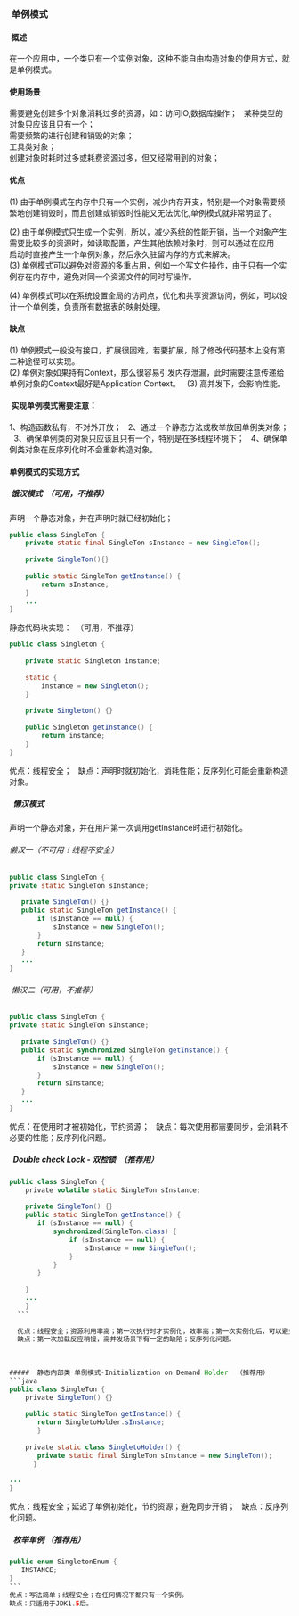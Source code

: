 
###  单例模式 
####  概述
在一个应用中，一个类只有一个实例对象，这种不能自由构造对象的使用方式，就是单例模式。  
####  使用场景   
需要避免创建多个对象消耗过多的资源，如：访问IO,数据库操作；  
某种类型的对象只应该且只有一个；  
需要频繁的进行创建和销毁的对象；  
工具类对象；  
创建对象时耗时过多或耗费资源过多，但又经常用到的对象；


#### 优点
(1) 由于单例模式在内存中只有一个实例，减少内存开支，特别是一个对象需要频繁地创建销毁时，而且创建或销毁时性能又无法优化,单例模式就非常明显了。  

(2) 由于单例模式只生成一个实例，所以，减少系统的性能开销，当一个对象产生需要比较多的资源时，如读取配置，产生其他依赖对象时，则可以通过在应用  
启动时直接产生一个单例对象，然后永久驻留内存的方式来解决。  
(3) 单例模式可以避免对资源的多重占用，例如一个写文件操作，由于只有一个实例存在内存中，避免对同一个资源文件的同时写操作。   

(4) 单例模式可以在系统设置全局的访问点，优化和共享资源访问，例如，可以设计一个单例类，负责所有数据表的映射处理。  


####   缺点
(1) 单例模式一般没有接口，扩展很困难，若要扩展，除了修改代码基本上没有第二种途径可以实现。  
(2) 单例对象如果持有Context，那么很容易引发内存泄漏，此时需要注意传递给单例对象的Context最好是Application Context。  
(3) 高并发下，会影响性能。  



####  实现单例模式需要注意：  
1、构造函数私有，不对外开放；  
2、通过一个静态方法或枚举放回单例类对象；  
3、确保单例类的对象只应该且只有一个，特别是在多线程环境下；  
4、确保单例类对象在反序列化时不会重新构造对象。  

####  单例模式的实现方式  
#####  饿汉模式  （可用，不推荐）
声明一个静态对象，并在声明时就已经初始化；  
```java  
public class SingleTon {  
    private static final SingleTon sInstance = new SingleTon();
    
    private SingleTon(){}  
    
    public static SingleTon getInstance() {  
        return sInstance;
    }  
    ...  
}
```  
静态代码块实现：  （可用，不推荐）
```java  
public class Singleton {
    
    private static Singleton instance;
    
    static {
        instance = new Singleton();
    }
    
    private Singleton() {}
    
    public Singleton getInstance() {
        return instance;
    }
}  
```  
优点：线程安全；  
缺点：声明时就初始化，消耗性能；反序列化可能会重新构造对象。  
            
            
         
#####    懒汉模式  
声明一个静态对象，并在用户第一次调用getInstance时进行初始化。    
######  懒汉一（不可用！线程不安全）  
```java  
public class SingleTon {  
private static SingleTon sInstance;  
   
   private SingleTon() {}  
   public static SingleTon getInstance() {   
       if (sInstance == null) {  
           sInstance = new SingleTon();  
       }
       return sInstance; 
   }  
   ...  
}
```   
######  懒汉二（可用，不推荐）
```java  
public class SingleTon {  
private static SingleTon sInstance;  
   
   private SingleTon() {}  
   public static synchronized SingleTon getInstance() {   
       if (sInstance == null) {  
           sInstance = new SingleTon();  
       }
       return sInstance; 
   }  
   ...  
}  
```  

优点：在使用时才被初始化，节约资源；  
缺点：每次使用都需要同步，会消耗不必要的性能；反序列化问题。  

#####   Double check Lock - 双检锁  （推荐用）  
```java  
public class SingleTon {  
    private volatile static SingleTon sInstance;  
      
    private SingleTon() {}  
    public static SingleTon getInstance() {  
       if (sInstance == null) {  
           synchronized(SingleTon.class) {  
               if (sInstance == null) {  
                   sInstance = new SingleTon();  
               }  
           }  
       }  
        
    }  
    ...  
    }
  ```  
  
  优点：线程安全；资源利用率高；第一次执行时才实例化，效率高；第一次实例化后，可以避免不必要的同步。  
  缺点：第一次加载反应稍慢，高并发场景下有一定的缺陷；反序列化问题。    
    
    
  
#####  静态内部类 单例模式-Initialization on Demand Holder  （推荐用）
```java  
public class SingleTon {  
    private SingleTon() {}    
    
    public static SingleTon getInstance() {  
       return SingletoHolder.sInstance;
       }  
       
    private static class SingletoHolder() {  
       private static final SingleTon sInstance = new SingleTon();  
      }

...  
}  
```    

优点：线程安全；延迟了单例初始化，节约资源；避免同步开销；  
缺点：反序列化问题。  

#####   枚举单例    （推荐用）
 ``` java  
 public enum SingletonEnum {  
    INSTANCE;  
 }  
 ```   
优点：写法简单；线程安全；在任何情况下都只有一个实例。  
缺点：只适用于JDK1.5后。
